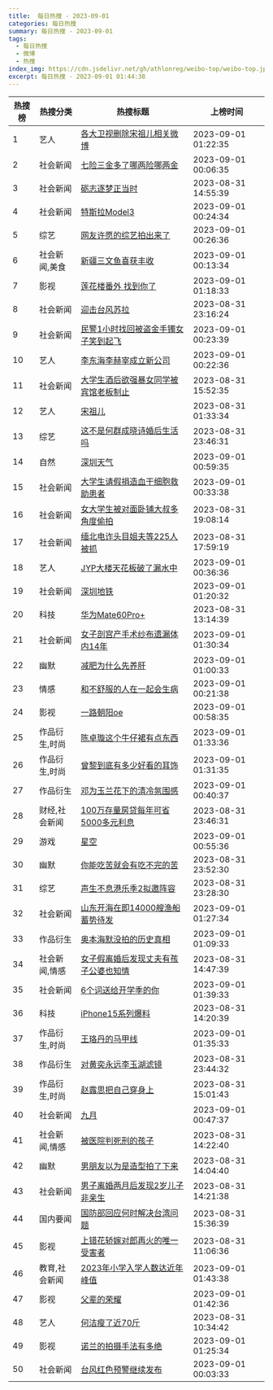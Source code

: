 ```yaml
---
title:  每日热搜 - 2023-09-01
categories: 每日热搜
summary: 每日热搜 - 2023-09-01
tags:
  - 每日热搜
  - 微博
  - 热搜
index_img: https://cdn.jsdelivr.net/gh/athlonreg/weibo-top/weibo-top.jpeg
excerpt: 每日热搜 - 2023-09-01 01:44:38
---
```


| 热搜榜 | 热搜分类 | 热搜标题 | 上榜时间 |
| --- | --- | --- | --- |
| 1 | 艺人 | [各大卫视删除宋祖儿相关微博](https://s.weibo.com/weibo%3Fq%3D%2523%E5%90%84%E5%A4%A7%E5%8D%AB%E8%A7%86%E5%88%A0%E9%99%A4%E5%AE%8B%E7%A5%96%E5%84%BF%E7%9B%B8%E5%85%B3%E5%BE%AE%E5%8D%9A%2523) | 2023-09-01 01:22:35 | 
| 2 | 社会新闻 | [七险三金多了哪两险哪两金](https://s.weibo.com/weibo%3Fq%3D%2523%E4%B8%83%E9%99%A9%E4%B8%89%E9%87%91%E5%A4%9A%E4%BA%86%E5%93%AA%E4%B8%A4%E9%99%A9%E5%93%AA%E4%B8%A4%E9%87%91%2523) | 2023-09-01 00:06:35 | 
| 3 | 社会新闻 | [砺志逐梦正当时](https://s.weibo.com/weibo%3Fq%3D%2523%E7%A0%BA%E5%BF%97%E9%80%90%E6%A2%A6%E6%AD%A3%E5%BD%93%E6%97%B6%2523) | 2023-08-31 14:55:39 | 
| 4 | 社会新闻 | [特斯拉Model3](https://s.weibo.com/weibo%3Fq%3D%2523%E7%89%B9%E6%96%AF%E6%8B%89Model3%2523) | 2023-09-01 00:24:34 | 
| 5 | 综艺 | [网友许愿的综艺拍出来了](https://s.weibo.com/weibo%3Fq%3D%2523%E7%BD%91%E5%8F%8B%E8%AE%B8%E6%84%BF%E7%9A%84%E7%BB%BC%E8%89%BA%E6%8B%8D%E5%87%BA%E6%9D%A5%E4%BA%86%2523) | 2023-09-01 00:26:36 | 
| 6 | 社会新闻,美食 | [新疆三文鱼喜获丰收](https://s.weibo.com/weibo%3Fq%3D%2523%E6%96%B0%E7%96%86%E4%B8%89%E6%96%87%E9%B1%BC%E5%96%9C%E8%8E%B7%E4%B8%B0%E6%94%B6%2523) | 2023-09-01 00:13:34 | 
| 7 | 影视 | [莲花楼番外 找到你了](https://s.weibo.com/weibo%3Fq%3D%2523%E8%8E%B2%E8%8A%B1%E6%A5%BC%E7%95%AA%E5%A4%96%20%E6%89%BE%E5%88%B0%E4%BD%A0%E4%BA%86%2523) | 2023-09-01 01:18:33 | 
| 8 | 社会新闻 | [迎击台风苏拉](https://s.weibo.com/weibo%3Fq%3D%2523%E8%BF%8E%E5%87%BB%E5%8F%B0%E9%A3%8E%E8%8B%8F%E6%8B%89%2523) | 2023-08-31 23:16:24 | 
| 9 | 社会新闻 | [民警1小时找回被盗金手镯女子笑到起飞](https://s.weibo.com/weibo%3Fq%3D%2523%E6%B0%91%E8%AD%A61%E5%B0%8F%E6%97%B6%E6%89%BE%E5%9B%9E%E8%A2%AB%E7%9B%97%E9%87%91%E6%89%8B%E9%95%AF%E5%A5%B3%E5%AD%90%E7%AC%91%E5%88%B0%E8%B5%B7%E9%A3%9E%2523) | 2023-09-01 00:23:39 | 
| 10 | 艺人 | [李东海李赫宰成立新公司](https://s.weibo.com/weibo%3Fq%3D%2523%E6%9D%8E%E4%B8%9C%E6%B5%B7%E6%9D%8E%E8%B5%AB%E5%AE%B0%E6%88%90%E7%AB%8B%E6%96%B0%E5%85%AC%E5%8F%B8%2523) | 2023-09-01 00:22:36 | 
| 11 | 社会新闻 | [大学生酒后欲强暴女同学被宾馆老板制止](https://s.weibo.com/weibo%3Fq%3D%2523%E5%A4%A7%E5%AD%A6%E7%94%9F%E9%85%92%E5%90%8E%E6%AC%B2%E5%BC%BA%E6%9A%B4%E5%A5%B3%E5%90%8C%E5%AD%A6%E8%A2%AB%E5%AE%BE%E9%A6%86%E8%80%81%E6%9D%BF%E5%88%B6%E6%AD%A2%2523) | 2023-08-31 15:52:35 | 
| 12 | 艺人 | [宋祖儿](https://s.weibo.com/weibo%3Fq%3D%2523%E5%AE%8B%E7%A5%96%E5%84%BF%2523) | 2023-08-31 01:33:34 | 
| 13 | 综艺 | [这不是何群成晓诗婚后生活吗](https://s.weibo.com/weibo%3Fq%3D%2523%E8%BF%99%E4%B8%8D%E6%98%AF%E4%BD%95%E7%BE%A4%E6%88%90%E6%99%93%E8%AF%97%E5%A9%9A%E5%90%8E%E7%94%9F%E6%B4%BB%E5%90%97%2523) | 2023-08-31 23:46:31 | 
| 14 | 自然 | [深圳天气](https://s.weibo.com/weibo%3Fq%3D%2523%E6%B7%B1%E5%9C%B3%E5%A4%A9%E6%B0%94%2523) | 2023-09-01 00:59:35 | 
| 15 | 社会新闻 | [大学生请假捐造血干细胞救助患者](https://s.weibo.com/weibo%3Fq%3D%2523%E5%A4%A7%E5%AD%A6%E7%94%9F%E8%AF%B7%E5%81%87%E6%8D%90%E9%80%A0%E8%A1%80%E5%B9%B2%E7%BB%86%E8%83%9E%E6%95%91%E5%8A%A9%E6%82%A3%E8%80%85%2523) | 2023-09-01 00:33:38 | 
| 16 | 社会新闻 | [女大学生被对面卧铺大叔多角度偷拍](https://s.weibo.com/weibo%3Fq%3D%2523%E5%A5%B3%E5%A4%A7%E5%AD%A6%E7%94%9F%E8%A2%AB%E5%AF%B9%E9%9D%A2%E5%8D%A7%E9%93%BA%E5%A4%A7%E5%8F%94%E5%A4%9A%E8%A7%92%E5%BA%A6%E5%81%B7%E6%8B%8D%2523) | 2023-08-31 19:08:14 | 
| 17 | 社会新闻 | [缅北电诈头目姐夫等225人被抓](https://s.weibo.com/weibo%3Fq%3D%2523%E7%BC%85%E5%8C%97%E7%94%B5%E8%AF%88%E5%A4%B4%E7%9B%AE%E5%A7%90%E5%A4%AB%E7%AD%89225%E4%BA%BA%E8%A2%AB%E6%8A%93%2523) | 2023-08-31 17:59:19 | 
| 18 | 艺人 | [JYP大楼天花板破了漏水中](https://s.weibo.com/weibo%3Fq%3D%2523JYP%E5%A4%A7%E6%A5%BC%E5%A4%A9%E8%8A%B1%E6%9D%BF%E7%A0%B4%E4%BA%86%E6%BC%8F%E6%B0%B4%E4%B8%AD%2523) | 2023-09-01 00:36:36 | 
| 19 | 社会新闻 | [深圳地铁](https://s.weibo.com/weibo%3Fq%3D%2523%E6%B7%B1%E5%9C%B3%E5%9C%B0%E9%93%81%2523) | 2023-09-01 01:20:32 | 
| 20 | 科技 | [华为Mate60Pro+](https://s.weibo.com/weibo%3Fq%3D%2523%E5%8D%8E%E4%B8%BAMate60Pro%2B%2523) | 2023-08-31 13:14:39 | 
| 21 | 社会新闻 | [女子剖宫产手术纱布遗漏体内14年](https://s.weibo.com/weibo%3Fq%3D%2523%E5%A5%B3%E5%AD%90%E5%89%96%E5%AE%AB%E4%BA%A7%E6%89%8B%E6%9C%AF%E7%BA%B1%E5%B8%83%E9%81%97%E6%BC%8F%E4%BD%93%E5%86%8514%E5%B9%B4%2523) | 2023-09-01 01:30:34 | 
| 22 | 幽默 | [减肥为什么先养肝](https://s.weibo.com/weibo%3Fq%3D%2523%E5%87%8F%E8%82%A5%E4%B8%BA%E4%BB%80%E4%B9%88%E5%85%88%E5%85%BB%E8%82%9D%2523) | 2023-09-01 01:00:33 | 
| 23 | 情感 | [和不舒服的人在一起会生病](https://s.weibo.com/weibo%3Fq%3D%2523%E5%92%8C%E4%B8%8D%E8%88%92%E6%9C%8D%E7%9A%84%E4%BA%BA%E5%9C%A8%E4%B8%80%E8%B5%B7%E4%BC%9A%E7%94%9F%E7%97%85%2523) | 2023-09-01 00:21:38 | 
| 24 | 影视 | [一路朝阳oe](https://s.weibo.com/weibo%3Fq%3D%2523%E4%B8%80%E8%B7%AF%E6%9C%9D%E9%98%B3oe%2523) | 2023-09-01 00:58:35 | 
| 25 | 作品衍生,时尚 | [陈卓璇这个牛仔裙有点东西](https://s.weibo.com/weibo%3Fq%3D%2523%E9%99%88%E5%8D%93%E7%92%87%E8%BF%99%E4%B8%AA%E7%89%9B%E4%BB%94%E8%A3%99%E6%9C%89%E7%82%B9%E4%B8%9C%E8%A5%BF%2523) | 2023-09-01 01:33:36 | 
| 26 | 作品衍生,时尚 | [曾黎到底有多少好看的耳饰](https://s.weibo.com/weibo%3Fq%3D%2523%E6%9B%BE%E9%BB%8E%E5%88%B0%E5%BA%95%E6%9C%89%E5%A4%9A%E5%B0%91%E5%A5%BD%E7%9C%8B%E7%9A%84%E8%80%B3%E9%A5%B0%2523) | 2023-09-01 01:31:35 | 
| 27 | 作品衍生 | [邓为玉兰花下的清冷氛围感](https://s.weibo.com/weibo%3Fq%3D%2523%E9%82%93%E4%B8%BA%E7%8E%89%E5%85%B0%E8%8A%B1%E4%B8%8B%E7%9A%84%E6%B8%85%E5%86%B7%E6%B0%9B%E5%9B%B4%E6%84%9F%2523) | 2023-09-01 00:40:37 | 
| 28 | 财经,社会新闻 | [100万存量房贷每年可省5000多元利息](https://s.weibo.com/weibo%3Fq%3D%2523100%E4%B8%87%E5%AD%98%E9%87%8F%E6%88%BF%E8%B4%B7%E6%AF%8F%E5%B9%B4%E5%8F%AF%E7%9C%815000%E5%A4%9A%E5%85%83%E5%88%A9%E6%81%AF%2523) | 2023-08-31 23:46:31 | 
| 29 | 游戏 | [星空](https://s.weibo.com/weibo%3Fq%3D%2523%E6%98%9F%E7%A9%BA%2523) | 2023-09-01 00:55:36 | 
| 30 | 幽默 | [你能吃苦就会有吃不完的苦](https://s.weibo.com/weibo%3Fq%3D%2523%E4%BD%A0%E8%83%BD%E5%90%83%E8%8B%A6%E5%B0%B1%E4%BC%9A%E6%9C%89%E5%90%83%E4%B8%8D%E5%AE%8C%E7%9A%84%E8%8B%A6%2523) | 2023-08-31 23:52:30 | 
| 31 | 综艺 | [声生不息港乐季2拟邀阵容](https://s.weibo.com/weibo%3Fq%3D%2523%E5%A3%B0%E7%94%9F%E4%B8%8D%E6%81%AF%E6%B8%AF%E4%B9%90%E5%AD%A32%E6%8B%9F%E9%82%80%E9%98%B5%E5%AE%B9%2523) | 2023-08-31 23:28:30 | 
| 32 | 社会新闻 | [山东开海在即14000艘渔船蓄势待发](https://s.weibo.com/weibo%3Fq%3D%2523%E5%B1%B1%E4%B8%9C%E5%BC%80%E6%B5%B7%E5%9C%A8%E5%8D%B314000%E8%89%98%E6%B8%94%E8%88%B9%E8%93%84%E5%8A%BF%E5%BE%85%E5%8F%91%2523) | 2023-09-01 01:27:34 | 
| 33 | 作品衍生 | [奥本海默没拍的历史真相](https://s.weibo.com/weibo%3Fq%3D%2523%E5%A5%A5%E6%9C%AC%E6%B5%B7%E9%BB%98%E6%B2%A1%E6%8B%8D%E7%9A%84%E5%8E%86%E5%8F%B2%E7%9C%9F%E7%9B%B8%2523) | 2023-09-01 01:09:33 | 
| 34 | 社会新闻,情感 | [女子假离婚后发现丈夫有孩子公婆也知情](https://s.weibo.com/weibo%3Fq%3D%2523%E5%A5%B3%E5%AD%90%E5%81%87%E7%A6%BB%E5%A9%9A%E5%90%8E%E5%8F%91%E7%8E%B0%E4%B8%88%E5%A4%AB%E6%9C%89%E5%AD%A9%E5%AD%90%E5%85%AC%E5%A9%86%E4%B9%9F%E7%9F%A5%E6%83%85%2523) | 2023-08-31 14:47:39 | 
| 35 | 社会新闻 | [6个词送给开学季的你](https://s.weibo.com/weibo%3Fq%3D%25236%E4%B8%AA%E8%AF%8D%E9%80%81%E7%BB%99%E5%BC%80%E5%AD%A6%E5%AD%A3%E7%9A%84%E4%BD%A0%2523) | 2023-09-01 01:39:33 | 
| 36 | 科技 | [iPhone15系列爆料](https://s.weibo.com/weibo%3Fq%3D%2523iPhone15%E7%B3%BB%E5%88%97%E7%88%86%E6%96%99%2523) | 2023-08-31 14:20:39 | 
| 37 | 作品衍生,时尚 | [王珞丹的马甲线](https://s.weibo.com/weibo%3Fq%3D%2523%E7%8E%8B%E7%8F%9E%E4%B8%B9%E7%9A%84%E9%A9%AC%E7%94%B2%E7%BA%BF%2523) | 2023-09-01 01:35:33 | 
| 38 | 作品衍生 | [对黄奕永远李玉湖滤镜](https://s.weibo.com/weibo%3Fq%3D%2523%E5%AF%B9%E9%BB%84%E5%A5%95%E6%B0%B8%E8%BF%9C%E6%9D%8E%E7%8E%89%E6%B9%96%E6%BB%A4%E9%95%9C%2523) | 2023-08-31 23:44:32 | 
| 39 | 作品衍生,时尚 | [赵露思把自己穿身上](https://s.weibo.com/weibo%3Fq%3D%2523%E8%B5%B5%E9%9C%B2%E6%80%9D%E6%8A%8A%E8%87%AA%E5%B7%B1%E7%A9%BF%E8%BA%AB%E4%B8%8A%2523) | 2023-08-31 15:01:43 | 
| 40 | 社会新闻 | [九月](https://s.weibo.com/weibo%3Fq%3D%2523%E4%B9%9D%E6%9C%88%2523) | 2023-09-01 00:47:37 | 
| 41 | 社会新闻,情感 | [被医院判死刑的孩子](https://s.weibo.com/weibo%3Fq%3D%2523%E8%A2%AB%E5%8C%BB%E9%99%A2%E5%88%A4%E6%AD%BB%E5%88%91%E7%9A%84%E5%AD%A9%E5%AD%90%2523) | 2023-08-31 14:22:40 | 
| 42 | 幽默 | [男朋友以为是造型拍了下来](https://s.weibo.com/weibo%3Fq%3D%2523%E7%94%B7%E6%9C%8B%E5%8F%8B%E4%BB%A5%E4%B8%BA%E6%98%AF%E9%80%A0%E5%9E%8B%E6%8B%8D%E4%BA%86%E4%B8%8B%E6%9D%A5%2523) | 2023-08-31 14:04:40 | 
| 43 | 社会新闻 | [男子离婚两月后发现2岁儿子非亲生](https://s.weibo.com/weibo%3Fq%3D%2523%E7%94%B7%E5%AD%90%E7%A6%BB%E5%A9%9A%E4%B8%A4%E6%9C%88%E5%90%8E%E5%8F%91%E7%8E%B02%E5%B2%81%E5%84%BF%E5%AD%90%E9%9D%9E%E4%BA%B2%E7%94%9F%2523) | 2023-08-31 14:21:38 | 
| 44 | 国内要闻 | [国防部回应何时解决台湾问题](https://s.weibo.com/weibo%3Fq%3D%2523%E5%9B%BD%E9%98%B2%E9%83%A8%E5%9B%9E%E5%BA%94%E4%BD%95%E6%97%B6%E8%A7%A3%E5%86%B3%E5%8F%B0%E6%B9%BE%E9%97%AE%E9%A2%98%2523) | 2023-08-31 15:36:39 | 
| 45 | 影视 | [上错花轿嫁对郎再火的唯一受害者](https://s.weibo.com/weibo%3Fq%3D%2523%E4%B8%8A%E9%94%99%E8%8A%B1%E8%BD%BF%E5%AB%81%E5%AF%B9%E9%83%8E%E5%86%8D%E7%81%AB%E7%9A%84%E5%94%AF%E4%B8%80%E5%8F%97%E5%AE%B3%E8%80%85%2523) | 2023-08-31 11:06:36 | 
| 46 | 教育,社会新闻 | [2023年小学入学人数达近年峰值](https://s.weibo.com/weibo%3Fq%3D%25232023%E5%B9%B4%E5%B0%8F%E5%AD%A6%E5%85%A5%E5%AD%A6%E4%BA%BA%E6%95%B0%E8%BE%BE%E8%BF%91%E5%B9%B4%E5%B3%B0%E5%80%BC%2523) | 2023-09-01 01:43:38 | 
| 47 | 影视 | [父辈的荣耀](https://s.weibo.com/weibo%3Fq%3D%2523%E7%88%B6%E8%BE%88%E7%9A%84%E8%8D%A3%E8%80%80%2523) | 2023-09-01 01:42:36 | 
| 48 | 艺人 | [何洁瘦了近70斤](https://s.weibo.com/weibo%3Fq%3D%2523%E4%BD%95%E6%B4%81%E7%98%A6%E4%BA%86%E8%BF%9170%E6%96%A4%2523) | 2023-08-31 10:34:42 | 
| 49 | 影视 | [诺兰的拍摄手法有多绝](https://s.weibo.com/weibo%3Fq%3D%2523%E8%AF%BA%E5%85%B0%E7%9A%84%E6%8B%8D%E6%91%84%E6%89%8B%E6%B3%95%E6%9C%89%E5%A4%9A%E7%BB%9D%2523) | 2023-09-01 01:25:34 | 
| 50 | 社会新闻 | [台风红色预警继续发布](https://s.weibo.com/weibo%3Fq%3D%2523%E5%8F%B0%E9%A3%8E%E7%BA%A2%E8%89%B2%E9%A2%84%E8%AD%A6%E7%BB%A7%E7%BB%AD%E5%8F%91%E5%B8%83%2523) | 2023-09-01 00:03:33 | 

